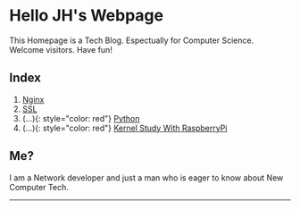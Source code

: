 <link rel="stylesheet" type="text/css" media="all" href="homepage.css" />

# Hello JH's Webpage

This Homepage is a Tech Blog. Espectually for Computer Science.  
Welcome visitors. Have fun!


## Index

1. [Nginx](nginx.md)
2. [SSL](ssl.md)
3. (...){: style="color: red"} [Python](python.md)
4. (...){: style="color: red"} [Kernel Study With RaspberryPi](kernel_study.md)


## Me?

I am a Network developer and just a man who is eager to know about New Computer Tech.  

---
